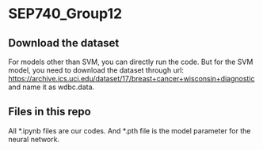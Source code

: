 # SEP740_Group12

## Download the dataset

For models other than SVM, you can directly run the code. But for the SVM model, you need to download the dataset through url: https://archive.ics.uci.edu/dataset/17/breast+cancer+wisconsin+diagnostic and name it as wdbc.data.

## Files in this repo

All *.ipynb files are our codes. And *.pth file is the model parameter for the neural network.
